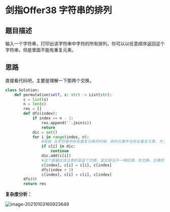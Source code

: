 # 剑指Offer38 字符串的排列

## 题目描述

输入一个字符串，打印出该字符串中字符的所有排列，你可以以任意顺序返回这个字符串，但是里面不能有重复元素。

## 思路

直接看代码吧，主要是理解一下那两个交换。

```python
class Solution:
    def permutation(self, s: str) -> List[str]:
        c = list(s)
        n = len(c)
        res = []
        def dfs(index):
            if index == n - 1:
                res.append(''.join(c))
                return 
            dic = set()
            for i in range(index, n):
                #剪枝 当字符串中存在重复元素的时候，排列方案中也存在重复元素，为了排除重复方案，需要在固定某位字符的时候，保证每种字符只在此位置固定一次，也就是遇到重复字符时不交换，直接跳过
                if c[i] in dic:
                    continue
                dic.add(c[i])
                #这个题最应该注意的是这个交换，其实相当于一种回溯，先交换，交换的目的是将不同的字符固定到当前的index上，就相当于我们找全排列的过程中的a b c/a c b 固定a一样，后面再交换回来
                c[index], c[i] = c[i], c[index]
                dfs(index + 1)
                c[index], c[i] = c[i], c[index]
        dfs(0)
        return res
```

**复杂度分析：**

![image-20210103160923649](C:\Users\初泽良\AppData\Roaming\Typora\typora-user-images\image-20210103160923649.png)